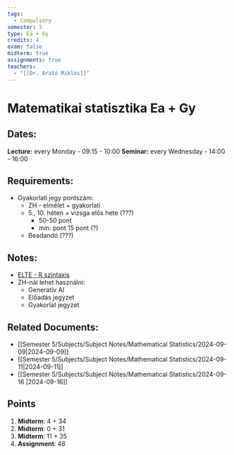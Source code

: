 ```yaml
---
tags:
  - Compulsory
semester: 5
type: Ea + Gy
credits: 4
exam: false
midterm: true
assignments: true
teachers:
  - "[[Dr. Arató Miklós]]"
---
```

# Matematikai statisztika Ea + Gy 
## Dates:
**Lecture:** every Monday - 09:15 - 10:00
**Seminar:** every Wednesday - 14:00 - 16:00 
## Requirements:
- Gyakorlati jegy pontszám:
	- ZH - elmélet + gyakorlati
	- 5., 10. héten + vizsga elős hete (???)
		- 50-50 pont
		- min. pont 15 pont (?)
	- Beadandó (???)
## Notes:
- [ELTE - R szintaxis](http://zempleni.elte.hu/Stat_R_Prohle_Zempleni)
- ZH-nál lehet használni:
	- Generatív AI
	- Előadás jegyzet
	- Gyakorlat jegyzet
## Related Documents:
- [[Semester 5/Subjects/Subject Notes/Mathematical Statistics/2024-09-09|2024-09-09]]
- [[Semester 5/Subjects/Subject Notes/Mathematical Statistics/2024-09-11|2024-09-11]]
- [[Semester 5/Subjects/Subject Notes/Mathematical Statistics/2024-09-16 |2024-09-16]]

## Points
1. **Midterm**: 4 + 34 
2. **Midterm**: 0 + 31
3. **Midterm**: 11 + 35
4. **Assignment**: 48